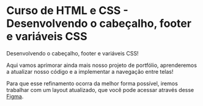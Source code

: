 # Curso de HTML e CSS - Desenvolvendo o cabeçalho, footer e variáveis CSS

Desenvolvendo o cabeçalho, footer e variáveis CSS!

Aqui vamos aprimorar ainda mais nosso projeto de portfólio, aprenderemos a atualizar nosso código e a implementar a navegação entre telas!

Para que esse refinamento ocorra da melhor forma possível, iremos trabalhar com um layout atualizado, que você pode acessar através desse [Figma](https://www.figma.com/community/file/1410367096860989575).